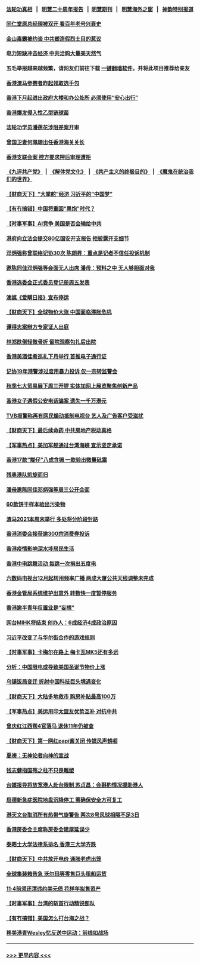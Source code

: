 #### [法轮功真相](https://github.com/gfw-breaker/truth/blob/master/README.md?t=0) &nbsp;&nbsp;|&nbsp;&nbsp; [明慧二十周年报告](https://github.com/gfw-breaker/mh-reports/blob/master/README.md?t=0) &nbsp;&nbsp;|&nbsp;&nbsp;[明慧期刊](https://github.com/gfw-breaker/mh-qikan) &nbsp;&nbsp;|&nbsp;&nbsp; [明慧海外之窗](https://github.com/gfw-breaker/mh-news/blob/master/README.md?t=0) &nbsp;&nbsp;|&nbsp;&nbsp; [神韵特别报道](https://github.com/gfw-breaker/mh-news/blob/master/shenyun.md?t=0)
#### [同仁堂原总经理被双开 看百年老号兴衰史](../pages/nsc415/n13313693.md?t=10230650) 
#### [金山毒霸被约谈 中共塑造假烈士目的惹议](../pages/nsc415/n13322087.md?t=10230650) 
#### [电力短缺冲击经济 中共洽购大量美天然气](../pages/nsc415/n13321993.md?t=10230650) 
#### 五毛举报越来越频繁，请网友们前往下载 [一键翻墙软件](https://github.com/gfw-breaker/ssr-accounts)，并将此项目推荐给亲友
#### [香港渣马参赛者昨起领取选手包](../pages/nsc415/n13321493.md?t=10230650) 
#### [香港下月起进出政府大楼和办公处所 必须使用“安心出行”](../pages/nsc415/n13321480.md?t=10230650) 
#### [香港爆发侵入性乙型链球菌](../pages/nsc415/n13321334.md?t=10230650) 
#### [法轮功学员潘莲花涉阻差案开审](../pages/nsc415/n13321435.md?t=10230650) 
#### [曾国卫妻何珮珊出任香港海关关长](../pages/nsc415/n13321403.md?t=10230650) 
#### [香港支联会案 控方要求押后审理遭拒](../pages/nsc415/n13321390.md?t=10230650) 
#### [《九评共产党》](https://github.com/begood0513/9ping.md/blob/master/README.md) &nbsp;|&nbsp; [《解体党文化》](../../../../jtdwh.md/blob/master/README.md)  &nbsp;|&nbsp; [《共产主义的终极目的》](../../../../gczydzjmd.md/blob/master/README.md) &nbsp;|&nbsp; [《魔鬼在统治我们的世界》](../../../../mgztzwmdsj.md/blob/master/README.md) 
#### [【财商天下】“大掌舵”经济 习近平的“中国梦”](../pages/nsc415/n13320540.md?t=10230650) 
#### [【有冇搞错】中国将重回“黑炮”时代？](../pages/nsc415/n13318549.md?t=10230650) 
#### [【时事军事】AI竞争 美国是否会输给中共](../pages/nsc415/n13318041.md?t=10230650) 
#### [港府向立法会提交80亿国安开支报告 拒披露开支细节](../pages/nsc415/n13318682.md?t=10230650) 
#### [邓炳强称曾联络记协30次 陈朗昇：重点是记者不信任投诉机制](../pages/nsc415/n13318666.md?t=10230650) 
#### [邀陈同佳邓炳强等会面无人出席 潘母：预料之中 无人够胆面对我](../pages/nsc415/n13318642.md?t=10230650) 
#### [香港选委会正式委员登记册周五发表](../pages/nsc415/n13318622.md?t=10230650) 
#### [澳媒《爱瞒日报》宣布停运](../pages/nsc415/n13318604.md?t=10230650) 
#### [【财商天下】全球物价大涨 中国面临滞胀危机](../pages/nsc415/n13318019.md?t=10230650) 
#### [谭得志案辩方专家证人出庭](../pages/nsc415/n13316367.md?t=10230650) 
#### [林郑跌倒轻微骨折 留院观察包扎后出院](../pages/nsc415/n13316412.md?t=10230650) 
#### [香港美酒佳肴巡礼下月举行 首推电子通行证](../pages/nsc415/n13316353.md?t=10230650) 
#### [记协19年港警涉过度用暴力投诉 仅一宗转监警会](../pages/nsc415/n13316326.md?t=10230650) 
#### [秋季七大贸易展下周三开锣 实体加网上展览聚焦创新产品](../pages/nsc415/n13316286.md?t=10230650) 
#### [香港女子遇假公安电话骗案 遗失一千万港元](../pages/nsc415/n13316304.md?t=10230650) 
#### [TVB报警称再有网民煽动抵制电视台 艺人及广告客户受滋扰](../pages/nsc415/n13316293.md?t=10230650) 
#### [【财商天下】最后续命药 中共房地产税动真格](../pages/nsc415/n13315978.md?t=10230650) 
#### [【军事热点】美加军舰通过台湾海峡 宣示坚定承诺](../pages/nsc415/n13313078.md?t=10230650) 
#### [香港17款“糊仔”八成含镉 一款验出微量砒霜](../pages/nsc415/n13314017.md?t=10230650) 
#### [残奥港队凯旋而归](../pages/nsc415/n13313995.md?t=10230650) 
#### [潘母邀陈同佳邓炳强等周三公开会面](../pages/nsc415/n13314002.md?t=10230650) 
#### [60款饼干样本验出污染物](../pages/nsc415/n13313966.md?t=10230650) 
#### [渣马2021本周末举行 多处将分阶段封路](../pages/nsc415/n13313948.md?t=10230650) 
#### [香港消委会接获逾300宗消费券投诉](../pages/nsc415/n13313917.md?t=10230650) 
#### [香港疫情影响深水埗居民生活](../pages/nsc415/n13311244.md?t=10230650) 
#### [香港中电跳舞活动 每跳一次捐出五度电](../pages/nsc415/n13311225.md?t=10230650) 
#### [六数码电视台12月起转用频率广播 两成大厦公共天线调整未完成](../pages/nsc415/n13311217.md?t=10230650) 
#### [香港金管局系统维护出意外 转数快一度暂停服务](../pages/nsc415/n13311200.md?t=10230650) 
#### [香港逾半青年叹置业是“妄想”](../pages/nsc415/n13311148.md?t=10230650) 
#### [网台MIHK将结束 创办人：6成经济4成政治原因](../pages/nsc415/n13309534.md?t=10230650) 
#### [习近平改变了与华尔街合作的游戏规则](../pages/nsc415/n13309820.md?t=10230650) 
#### [【时事军事】卡梅尔在路上 梅卡瓦MK5还有多远](../pages/nsc415/n13309013.md?t=10230650) 
#### [分析：中国限电或导致美国圣诞节物价上涨](../pages/nsc415/n13299712.md?t=10230650) 
#### [乌镇饭局变迁 折射中国科技巨头境遇变化](../pages/nsc415/n13307822.md?t=10230650) 
#### [【财商天下】大陆多地救市 购房补贴最高100万](../pages/nsc415/n13308941.md?t=10230650) 
#### [【军事热点】美运用印太盟友优势互补 对抗中共](../pages/nsc415/n13308362.md?t=10230650) 
#### [曾庆红江西帮4官落马 退休11年仍被查](../pages/nsc415/n13308097.md?t=10230650) 
#### [【财商天下】第一网红papi酱关闭 传媒风声鹤唳](../pages/nsc415/n13307272.md?t=10230650) 
#### [夏祷：无神论者向神的宣战](../pages/nsc415/n13281535.md?t=10230650) 
#### [钱志健指国殇之柱不只是雕塑](../pages/nsc415/n13305608.md?t=10230650) 
#### [台媒报导将放宽港人赴台限制 苏贞昌：会斟酌情况援助港人](../pages/nsc415/n13305603.md?t=10230650) 
#### [启德新急症医院地盘沉降停工 需确保安全方可复工](../pages/nsc415/n13305565.md?t=10230650) 
#### [港天文台取消所有热带气旋警告 两次8号风球相隔不足3日](../pages/nsc415/n13305559.md?t=10230650) 
#### [香港房委会主席称房委会建屋延误少](../pages/nsc415/n13305509.md?t=10230650) 
#### [泰晤士大学法律系排名 香港三大学齐跌](../pages/nsc415/n13305499.md?t=10230650) 
#### [【财商天下】中共放开电价 通胀老虎出笼](../pages/nsc415/n13304655.md?t=10230650) 
#### [全球集装箱告急 沃尔玛等零售巨头租船运货](../pages/nsc415/n13304809.md?t=10230650) 
#### [11‧4前须还清违约美元债 花样年拟售资产](../pages/nsc415/n13304766.md?t=10230650) 
#### [【时事军事】台湾的斩首行动精锐部队](../pages/nsc415/n13300186.md?t=10230650) 
#### [【有冇搞错】美国怎么打台海之战？](../pages/nsc415/n13302548.md?t=10230650) 
#### [移美港青Wesley忆反送中运动：前线如战场](../pages/nsc415/n13300612.md?t=10230650) 

----
#### [ >>> 更早内容 <<< ](../indexes/nsc415-earlier.md)
